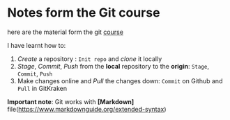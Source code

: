 # Notes form the Git course

here are the material form the git [course](https://srse-git-github-zero2hero.netlify.app/)

I have learnt how to:
1) _Create_ a repository : `Init repo` and _clone_ it locally
2) _Stage_, _Commit_, _Push_ from the **local** repository to the **origin**: `Stage`, `Commit`, `Push`
3) Make changes online and _Pull_ the changes down: `Commit` on Github and `Pull` in GitKraken

**Important note**: Git works with **[Markdown]** file(https://www.markdownguide.org/extended-syntax)
